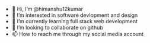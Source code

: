 - 👋 Hi, I’m @himanshu12kumar
- 👀 I’m interested in software devlopment and design
- 🌱 I’m currently learning full stack web development
- 💞️ I’m looking to collaborate on github
- 📫 How to reach me through my social media account

<!---
himanshu12kumar/himanshu12kumar is a ✨ special ✨ repository because its `README.md` (this file) appears on your GitHub profile.
You can click the Preview link to take a look at your changes.
--->
